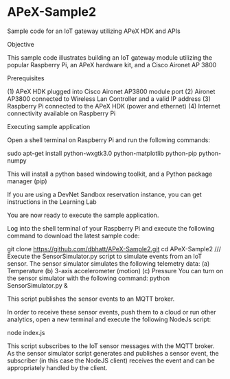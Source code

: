 # APeX-Sample2
Sample code for an IoT gateway utilizing APeX HDK and APIs

Objective

This sample code illustrates building an IoT gateway module utilizing the popular Raspberry Pi, an APeX hardware kit, and a Cisco Aironet AP 3800

Prerequisites

(1) APeX HDK plugged into Cisco Aironet AP3800 module port (2) Aironet AP3800 connected to Wireless Lan Controller and a valid IP address (3) Raspberry Pi connected to the APeX HDK (power and ethernet) (4) Internet connectivity available on Raspberry Pi

Executing sample application

Open a shell terminal on Raspberry Pi and run the following commands:

sudo apt-get install python-wxgtk3.0 python-matplotlib python-pip python-numpy

This will install a python based windowing toolkit, and a Python package manager (pip)

If you are using a DevNet Sandbox reservation instance, you can get instructions in the Learning Lab

You are now ready to execute the sample application.

Log into the shell terminal of your Raspberry Pi and execute the following command to download the latest sample code:

git clone https://github.com/dbhatt/APeX-Sample2.git
cd APeX-Sample2
/// Execute the SensorSimulator.py script to simulate events from an IoT sensor. The sensor simulator simulates the following telemetry data:
(a) Temperature
(b) 3-axis accelerometer (motion)
(c) Pressure
You can turn on the sensor simulator with the following command:
python SensorSimulator.py &

This script publishes the sensor events to an MQTT broker.

In order to receive these sensor events, push them to a cloud or run other analytics, open a new terminal and execute the following NodeJs script:

node index.js

This script subscribes to the IoT sensor messages with the MQTT broker. As the sensor simulator script generates and publishes a sensor event, the subscriber (in this case the NodeJS client) receives the event and can be appropriately handled by the client.
